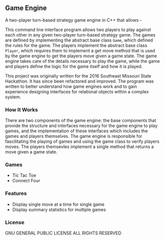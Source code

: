 ## Game Engine

A two-player turn-based strategy game engine in C++ that allows -

This command line interface program allows two players to play against each other in any given two-player turn-based strategy game. The games are defined by implementing the abstract base class `Game`, which defined the rules for the game. The players implement the abstract base class `Player`, which requires them to implement a get move method that is used by the game engine to get the players move given a game state. The game engine takes care of the details necessary to play the game, while the game and players define the logic for the game itself and how it is played.

This project was originally written for the 2016 Southeast Missouri State Hackathon. It has since been refactored and improved. The program was written to better understand how game engines work and to gain experience designing interfaces for relational objects within a complex system.

### How It Works

There are two components of the game engine: the base components that provide the structure and interfaces necessary for the game engine to play games, and the implementation of these interfaces which includes the games and players themselves. The game engine is responsible for fascilitating the playing of games and using the game class to verify players moves. The players themsevles implement a single method that returns a move given a game state.

### Games

- Tic Tac Toe
- Connect Four

### Features

- Display single move at a time for single game
- Display summary statistics for multiple games

### License

GNU GENERAL PUBLIC LICENSE
ALL RIGHTS RESERVED
